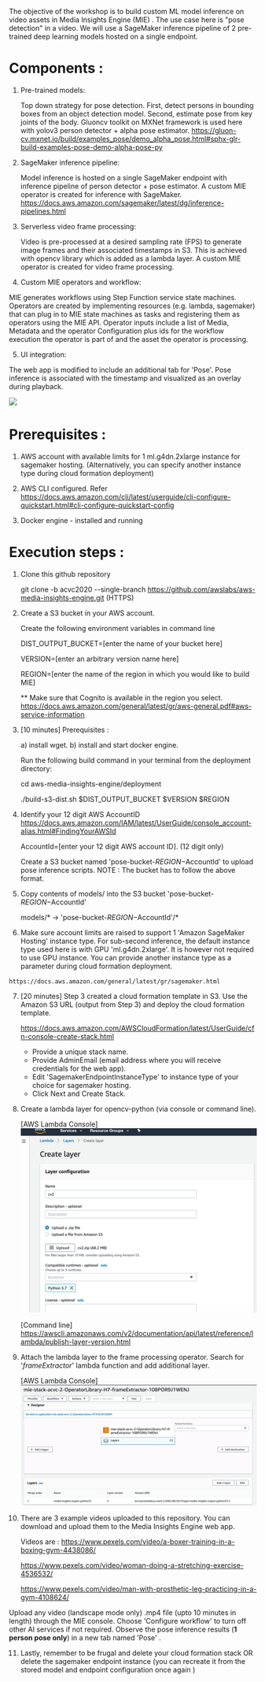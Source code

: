 The objective of the workshop is to build custom ML model inference on video assets in Media Insights Engine (MIE) . The use case here is "pose detection" in a video. We will use a SageMaker inference pipeline of 2 pre-trained deep learning models hosted on a single endpoint. 


# Components : 

1) Pre-trained models:

   Top down strategy for pose detection. First, detect persons in bounding boxes from an object detection model. Second, estimate pose from key joints of the body. Gluoncv toolkit on MXNet framework is used here with yolov3 person detector + alpha pose estimator.
   https://gluon-cv.mxnet.io/build/examples_pose/demo_alpha_pose.html#sphx-glr-build-examples-pose-demo-alpha-pose-py
   
2) SageMaker inference pipeline:

   Model inference is hosted on a single SageMaker endpoint with inference pipeline of person detector + pose estimator. A custom MIE operator is created for inference with SageMaker.
   https://docs.aws.amazon.com/sagemaker/latest/dg/inference-pipelines.html
   
3) Serverless video frame processing:

   Video is pre-processed at a desired sampling rate (FPS) to generate image frames and their associated timestamps in S3. This  is achieved with opencv library which is added as a lambda layer. A custom MIE operator is created for video frame processing.
   
4) Custom MIE operators and workflow:

MIE generates workflows using Step Function service state machines. Operators are created by implementing resources (e.g. lambda, sagemaker) that can plug in to MIE state machines as tasks and registering them as operators using the MIE API. 
Operator inputs include a list of Media, Metadata and the operator Configuration plus ids for the workflow execution the operator is part of and the asset the operator is processing.

5) UI integration:

  The web app is modified to include an additional tab for 'Pose'. Pose inference is associated with the timestamp and visualized as an overlay during playback. 
  
  ![](doc/images/PoseInference.jpg)
  
 # Prerequisites : 
 
  1. AWS account with available limits for 1 ml.g4dn.2xlarge instance for sagemaker hosting. (Alternatively, you can specify another instance type during cloud formation deployment) 
  
  2. AWS CLI configured. Refer  https://docs.aws.amazon.com/cli/latest/userguide/cli-configure-quickstart.html#cli-configure-quickstart-config
  
  3. Docker engine - installed and running

 # Execution steps : 
 
 1. Clone this github repository 

    git clone -b acvc2020 --single-branch https://github.com/awslabs/aws-media-insights-engine.git (HTTPS) 
 
 2. Create a S3 bucket in your AWS account. 
    
    Create the following environment variables in command line

     DIST_OUTPUT_BUCKET=[enter the name of your bucket here]

     VERSION=[enter an arbitrary version name here]

     REGION=[enter the name of the region in which you would like to build MIE]
     
     ** Make sure that Cognito is available in the region you select. https://docs.aws.amazon.com/general/latest/gr/aws-general.pdf#aws-service-information
     
 3.  [10 minutes] 
      Prerequisites : 

      a) install wget.
      b) install and start docker engine.

      Run the following build command in your terminal from the deployment directory:

       cd aws-media-insights-engine/deployment

      ./build-s3-dist.sh $DIST_OUTPUT_BUCKET $VERSION $REGION 

 4.  Identify your 12 digit AWS AccountID https://docs.aws.amazon.com/IAM/latest/UserGuide/console_account-alias.html#FindingYourAWSId
      
     AccountId=[enter your 12 digit AWS account ID]. (12 digit only)

     Create a S3 bucket named 'pose-bucket-$REGION-$AccountId' to upload pose inference scripts. 
     NOTE : The bucket has to follow the above format.
     
  5. Copy contents of models/ into the S3 bucket 'pose-bucket-$REGION-$AccountId'

     models/* -> 'pose-bucket-$REGION-$AccountId'/*
     
  6. Make sure account limits are raised to support 1 'Amazon SageMaker Hosting' instance type. For sub-second inference, the default instance type used here is with GPU  'ml.g4dn.2xlarge'. It is however not required to use GPU instance. You can provide another instance type as a parameter during cloud formation deployment. 
  
    https://docs.aws.amazon.com/general/latest/gr/sagemaker.html
  
  7. [20 minutes] Step 3 created a cloud formation template in S3. Use the Amazon S3 URL (output from Step 3) and deploy the cloud formation template.

     https://docs.aws.amazon.com/AWSCloudFormation/latest/UserGuide/cfn-console-create-stack.html 
     
     - Provide a unique stack name.
     - Provide AdminEmail (email address where you will receive credentials for the web app).
     - Edit 'SagemakerEndpointInstanceType' to instance type of your choice for sagemaker hosting. 
     - Click Next and Create Stack.
     
      
  
  8. Create a lambda layer for opencv-python (via console or command line). 
  
     [AWS Lambda Console]  ![](doc/images/LambdaLayer2.png)
     
     [Command line] https://awscli.amazonaws.com/v2/documentation/api/latest/reference/lambda/publish-layer-version.html
  
  9. Attach the lambda layer to the frame processing operator. Search for '*frameExtractor*' lambda function and add additional layer. 
  
     [AWS Lambda Console]  ![](doc/images/LambdaFunction.png)
  
  10. There are 3 example videos uploaded to this repository. You can download and upload them to the Media Insights Engine web app. 
  
      Videos are : 
      https://www.pexels.com/video/a-boxer-training-in-a-boxing-gym-4438086/

      https://www.pexels.com/video/woman-doing-a-stretching-exercise-4536532/

      https://www.pexels.com/video/man-with-prosthetic-leg-practicing-in-a-gym-4108624/
      
 Upload any video (landscape mode only) .mp4 file (upto 10 minutes in length) through the MIE console. Choose 'Configure workflow' to turn off other AI services if not required. 
Observe the pose inference results (**1 person pose only**) in a new tab named 'Pose' . 

  11. Lastly, remember to be frugal and delete your cloud formation stack OR delete the sagemaker endpoint instance (you can recreate it from the stored model and endpoint configuration once again )

  
  
     
     

     
  



